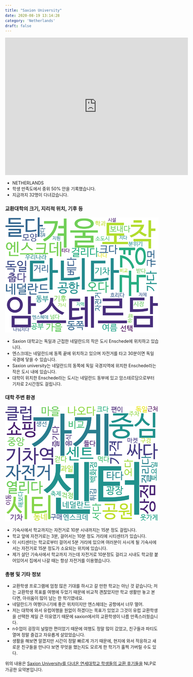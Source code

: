 ```yaml
---
title: "Saxion University"
date: 2020-08-19 13:14:28
category: 'Netherlands'
draft: false
---
```


<iframe
width="600"
height="450"
frameborder="0" style="border:0"
src="https://www.google.com/maps/embed/v1/place?key=AIzaSyC9e1AME-pVmWC4hBpFdu5S4dKzyepa3HQ&q=Saxion+University&center=52.220696200000006,6.8862917&zoom=14" allowfullscreen>
</iframe>

* NETHERLANDS
* 학생 만족도에서 중위 50% 안을 기록했습니다.
* 지금까지 32명이 다녀갔습니다. 

### 교환대학의 크기, 지리적 위치, 기후 등

![gen_info-WordCloud](../univ_wordclouds_okt/gen_info/NL000006_gen_info_okt.png)

* Saxion 대학교는 독일과 근접한 네덜란드의 작은 도시 Enschede에 위치하고 있습니다.
* 엔스크데는 네덜란드에 동쪽 끝에 위치하고 있으며 자전거를 타고 30분이면 독일 국경에 닿을 수 있습니다.
* Saxion university는 네덜란드의 동쪽에 독일 국경지역에 위치한 Enschede라는 작은 도시 내에 있습니다.
* 대학이 위치한 Enschede라는 도시는 네덜란드 동부에 있고 암스테르담으로부터 기차로 2시간정도 걸립니다.


### 대학 주변 환경

![env_info-WordCloud](../univ_wordclouds_okt/env_info/NL000006_env_info_okt.png)

* 기숙사에서 학교까지는 자전거로 10분 시내까지는 15분 정도 걸립니다.
* 학교 앞에 자전거로는 3분, 걸어서는 10분 정도 거리에 시티센터가 있습니다.
* 이 시티센터는 학교로부터 걸어서 5분 거리에 있으며 여러분이 사시게 될 기숙사에서는 자전거로 15분 정도가 소요되는 위치에 있습니다.
* 제가 살던 기숙사에서 학교까지 가는데 자전거로 10분정도 걸리고 시내도 학교랑 붙어있어서 집에서 나갈 때는 항상 자전거를 이용했습니다.


### 총평 및 기타 정보 
* 교환학생 프로그램에 엄청 많은 기대를 하시고 갈 만한 학교는 아닌 것 같습니다; 저는 교환학생 목표를 여행에 두었기 때문에 비교적 괜찮았지만 학교 생활만 놓고 본다면, 아쉬움이 많이 남는 한 학기였네요.
* 네덜란드가 여행다니기에 좋은 위치이지만 엔스헤데는 공항에서 너무 멀어.
* 저는 대학에 와서 유럽여행을 원없이 하겠다는 목표가 있었고 그것이 유럽 교환학생을 선택한 제일 큰 이유였기 때문에 saxion에서의 교환학생이 나름 만족스러웠습니다.
* n수업이 굉장히 널럴한 편이었기 때문에 여행도 정말 많이 갔었고, 친구들과 파티도 열며 정말 즐겁고 자유롭게 살았었습니다.
* 생활을 해보면 알겠지만 시간이 정말 빠르게 가기 때문에, 현지에 와서 적응하고 새로운 친구들을 만나다 보면 무엇을 했는지도 모르게 한 학기가 훌쩍 가버릴 수도 있다.


위의 내용은 [Saxion University를 다녀온 연세대학교 학생들의 교환 후기들을](http://oia.yonsei.ac.kr/partner/expReport.asp?ucode=NL000006&bgbn=A) NLP로 가공한 요약본입니다. 
